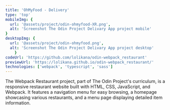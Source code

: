 ```yaml
---
title: 'OhMyFood - Delivery'
type: 'top'
mobileImg: {
  url: '@assets/project/odin-ohmyfood-XR.png',
  alt: 'Screenshot The Odin Project Delivary App project mobile'
}
desktopImg: {
  url: '@assets/project/odin-ohmyfood.png',
  alt: 'Screenshot The Odin Project Delivary App project desktop'
	}
codeUrl: 'https://github.com/lolikana/odin-webpack_restaurant'
previewUrl: 'https://lolikana.github.io/odin-webpack_restaurant/'
technologies: ['webpack', 'typescript', 'sass']
---
```


The Webpack Restaurant project, part of The Odin Project's curriculum, is a responsive restaurant website built with HTML, CSS, JavaScript, and Webpack. It features a navigation menu for easy browsing, a homepage showcasing various restaurants, and a menu page displaying detailed item information. 